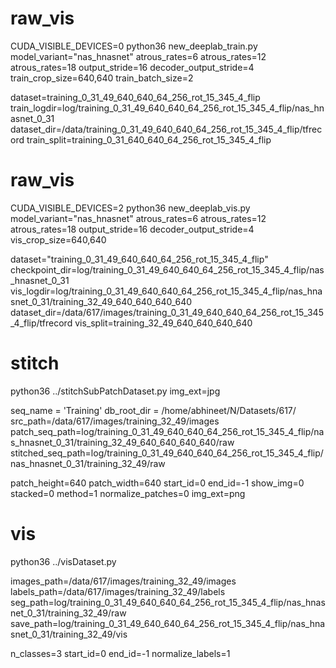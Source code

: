 # raw_vis
CUDA_VISIBLE_DEVICES=0 python36 new_deeplab_train.py model_variant="nas_hnasnet" atrous_rates=6 atrous_rates=12 atrous_rates=18 output_stride=16 decoder_output_stride=4 train_crop_size=640,640 train_batch_size=2 

dataset=training_0_31_49_640_640_64_256_rot_15_345_4_flip
train_logdir=log/training_0_31_49_640_640_64_256_rot_15_345_4_flip/nas_hnasnet_0_31
dataset_dir=/data/training_0_31_49_640_640_64_256_rot_15_345_4_flip/tfrecord
train_split=training_0_31_640_640_64_256_rot_15_345_4_flip

# raw_vis
CUDA_VISIBLE_DEVICES=2 python36 new_deeplab_vis.py model_variant="nas_hnasnet" atrous_rates=6 atrous_rates=12 atrous_rates=18 output_stride=16 decoder_output_stride=4 vis_crop_size=640,640

 dataset="training_0_31_49_640_640_64_256_rot_15_345_4_flip"
 checkpoint_dir=log/training_0_31_49_640_640_64_256_rot_15_345_4_flip/nas_hnasnet_0_31
 vis_logdir=log/training_0_31_49_640_640_64_256_rot_15_345_4_flip/nas_hnasnet_0_31/training_32_49_640_640_640_640
 dataset_dir=/data/617/images/training_0_31_49_640_640_64_256_rot_15_345_4_flip/tfrecord
 vis_split=training_32_49_640_640_640_640

# stitch
python36 ../stitchSubPatchDataset.py
img_ext=jpg

seq_name = 'Training'
db_root_dir = /home/abhineet/N/Datasets/617/
src_path=/data/617/images/training_32_49/images
patch_seq_path=log/training_0_31_49_640_640_64_256_rot_15_345_4_flip/nas_hnasnet_0_31/training_32_49_640_640_640_640/raw
stitched_seq_path=log/training_0_31_49_640_640_64_256_rot_15_345_4_flip/nas_hnasnet_0_31/training_32_49/raw

patch_height=640 patch_width=640 start_id=0 end_id=-1 show_img=0 stacked=0 method=1 normalize_patches=0 img_ext=png

# vis
python36 ../visDataset.py

images_path=/data/617/images/training_32_49/images
labels_path=/data/617/images/training_32_49/labels
seg_path=log/training_0_31_49_640_640_64_256_rot_15_345_4_flip/nas_hnasnet_0_31/training_32_49/raw
save_path=log/training_0_31_49_640_640_64_256_rot_15_345_4_flip/nas_hnasnet_0_31/training_32_49/vis

n_classes=3 start_id=0 end_id=-1 normalize_labels=1